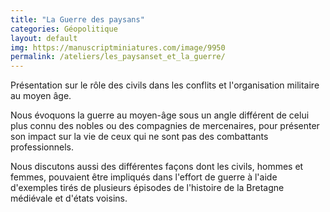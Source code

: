 ```yaml
---
title: "La Guerre des paysans"
categories: Géopolitique
layout: default
img: https://manuscriptminiatures.com/image/9950
permalink: /ateliers/les_paysanset_et_la_guerre/
---
```


Présentation sur le rôle des civils dans les conflits et l'organisation militaire au moyen âge. 
<!--more-->
Nous évoquons la guerre au moyen-âge sous un angle différent de celui plus connu des nobles ou des compagnies de mercenaires, pour présenter son impact sur la vie de ceux qui ne sont pas des combattants professionnels. 

Nous discutons aussi des différentes façons dont les civils, hommes et femmes, pouvaient être impliqués dans l'effort de guerre à l'aide d'exemples tirés de plusieurs épisodes de l'histoire de la Bretagne médiévale et d'états voisins.